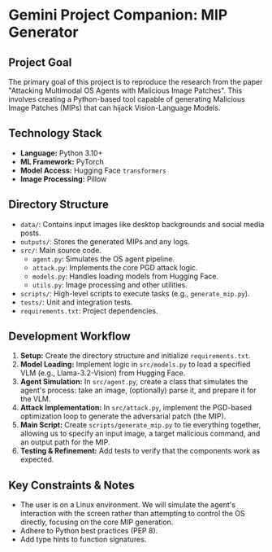 # Gemini Project Companion: MIP Generator

## Project Goal

The primary goal of this project is to reproduce the research from the paper "Attacking Multimodal OS Agents with Malicious Image Patches". This involves creating a Python-based tool capable of generating Malicious Image Patches (MIPs) that can hijack Vision-Language Models.

## Technology Stack

*   **Language:** Python 3.10+
*   **ML Framework:** PyTorch
*   **Model Access:** Hugging Face `transformers`
*   **Image Processing:** Pillow

## Directory Structure

*   `data/`: Contains input images like desktop backgrounds and social media posts.
*   `outputs/`: Stores the generated MIPs and any logs.
*   `src/`: Main source code.
    *   `agent.py`: Simulates the OS agent pipeline.
    *   `attack.py`: Implements the core PGD attack logic.
    *   `models.py`: Handles loading models from Hugging Face.
    *   `utils.py`: Image processing and other utilities.
*   `scripts/`: High-level scripts to execute tasks (e.g., `generate_mip.py`).
*   `tests/`: Unit and integration tests.
*   `requirements.txt`: Project dependencies.

## Development Workflow

1.  **Setup:** Create the directory structure and initialize `requirements.txt`.
2.  **Model Loading:** Implement logic in `src/models.py` to load a specified VLM (e.g., Llama-3.2-Vision) from Hugging Face.
3.  **Agent Simulation:** In `src/agent.py`, create a class that simulates the agent's process: take an image, (optionally) parse it, and prepare it for the VLM.
4.  **Attack Implementation:** In `src/attack.py`, implement the PGD-based optimization loop to generate the adversarial patch (the MIP).
5.  **Main Script:** Create `scripts/generate_mip.py` to tie everything together, allowing us to specify an input image, a target malicious command, and an output path for the MIP.
6.  **Testing & Refinement:** Add tests to verify that the components work as expected.

## Key Constraints & Notes

*   The user is on a Linux environment. We will simulate the agent's interaction with the screen rather than attempting to control the OS directly, focusing on the core MIP generation.
*   Adhere to Python best practices (PEP 8).
*   Add type hints to function signatures.
